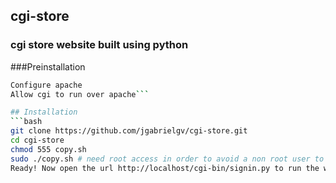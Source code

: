 ## cgi-store
### cgi store website built using python

###Preinstallation
```bash
Configure apache
Allow cgi to run over apache```

## Installation
```bash
git clone https://github.com/jgabrielgv/cgi-store.git
cd cgi-store
chmod 555 copy.sh
sudo ./copy.sh # need root access in order to avoid a non root user to remove the files
Ready! Now open the url http://localhost/cgi-bin/signin.py to run the website```
